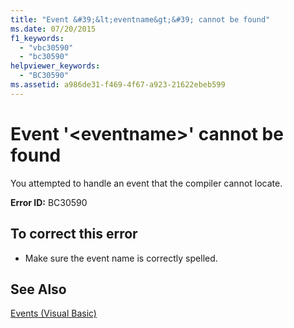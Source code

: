 ```yaml
---
title: "Event &#39;&lt;eventname&gt;&#39; cannot be found"
ms.date: 07/20/2015
f1_keywords: 
  - "vbc30590"
  - "bc30590"
helpviewer_keywords: 
  - "BC30590"
ms.assetid: a986de31-f469-4f67-a923-21622ebeb599
---
```

# Event &#39;&lt;eventname&gt;&#39; cannot be found
You attempted to handle an event that the compiler cannot locate.  
  
 **Error ID:** BC30590  
  
## To correct this error  
  
- Make sure the event name is correctly spelled.  
  
## See Also  
 [Events (Visual Basic)](~/docs/visual-basic/programming-guide/language-features/events/index.md)
